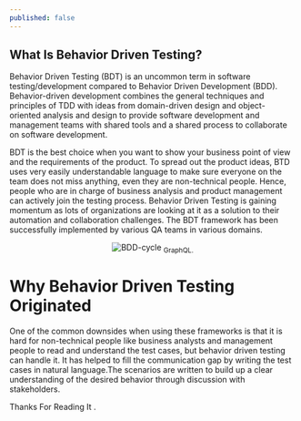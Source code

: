 ```yaml
---
published: false
---
```

## What Is Behavior Driven Testing?

Behavior Driven Testing (BDT) is an uncommon term in software testing/development compared to Behavior Driven Development (BDD). Behavior-driven development combines the general techniques and principles of TDD with ideas from domain-driven design and object-oriented analysis and design to provide software development and management teams with shared tools and a shared process to collaborate on software development.

BDT is the best choice when you want to show your business point of view and the requirements of the product. To spread out the product ideas, BTD uses very easily understandable language to make sure everyone on the team does not miss anything, even they are non-technical people. Hence, people who are in charge of business analysis and product management can actively join the testing process. Behavior Driven Testing is gaining momentum as lots of organizations are looking at it as a solution to their automation and collaboration challenges. The BDT framework has been successfully implemented by various QA teams in various domains.

<center>
<img src="{{site.baseurl}}/assets/images/BDD_cycle.jpeg" alt="BDD-cycle">
<sub>GraphQL.</sub>
</center>

# Why Behavior Driven Testing Originated

One of the common downsides when using these frameworks is that it is hard for non-technical people like business analysts and management people to read and understand the test cases, but behavior driven testing can handle it. It has helped to fill the communication gap by writing the test cases in natural language.The scenarios are written to build up a clear understanding of the desired behavior through discussion with stakeholders.

Thanks For Reading It .